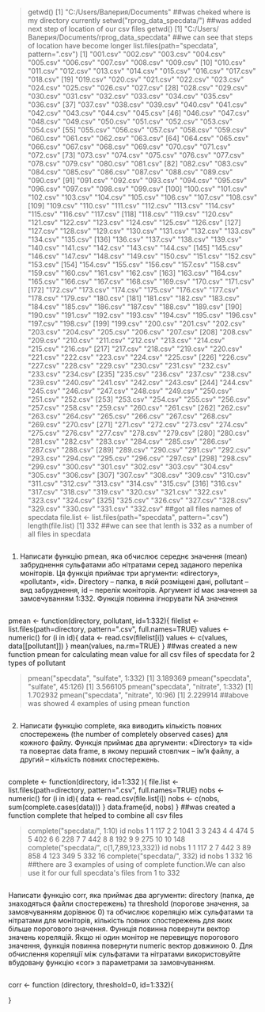 ```R
```
> getwd()
[1] "C:/Users/Валерия/Documents"
##was cheked where is my  directory currently
> setwd("rprog_data_specdata/")
##was added next step of location of our csv files
> getwd()
[1] "C:/Users/Валерия/Documents/rprog_data_specdata"
##we can see that steps of location have become longer
> list.files(path="specdata", pattern=".csv")
  [1] "001.csv" "002.csv" "003.csv" "004.csv" "005.csv" "006.csv" "007.csv" "008.csv" "009.csv"
 [10] "010.csv" "011.csv" "012.csv" "013.csv" "014.csv" "015.csv" "016.csv" "017.csv" "018.csv"
 [19] "019.csv" "020.csv" "021.csv" "022.csv" "023.csv" "024.csv" "025.csv" "026.csv" "027.csv"
 [28] "028.csv" "029.csv" "030.csv" "031.csv" "032.csv" "033.csv" "034.csv" "035.csv" "036.csv"
 [37] "037.csv" "038.csv" "039.csv" "040.csv" "041.csv" "042.csv" "043.csv" "044.csv" "045.csv"
 [46] "046.csv" "047.csv" "048.csv" "049.csv" "050.csv" "051.csv" "052.csv" "053.csv" "054.csv"
 [55] "055.csv" "056.csv" "057.csv" "058.csv" "059.csv" "060.csv" "061.csv" "062.csv" "063.csv"
 [64] "064.csv" "065.csv" "066.csv" "067.csv" "068.csv" "069.csv" "070.csv" "071.csv" "072.csv"
 [73] "073.csv" "074.csv" "075.csv" "076.csv" "077.csv" "078.csv" "079.csv" "080.csv" "081.csv"
 [82] "082.csv" "083.csv" "084.csv" "085.csv" "086.csv" "087.csv" "088.csv" "089.csv" "090.csv"
 [91] "091.csv" "092.csv" "093.csv" "094.csv" "095.csv" "096.csv" "097.csv" "098.csv" "099.csv"
[100] "100.csv" "101.csv" "102.csv" "103.csv" "104.csv" "105.csv" "106.csv" "107.csv" "108.csv"
[109] "109.csv" "110.csv" "111.csv" "112.csv" "113.csv" "114.csv" "115.csv" "116.csv" "117.csv"
[118] "118.csv" "119.csv" "120.csv" "121.csv" "122.csv" "123.csv" "124.csv" "125.csv" "126.csv"
[127] "127.csv" "128.csv" "129.csv" "130.csv" "131.csv" "132.csv" "133.csv" "134.csv" "135.csv"
[136] "136.csv" "137.csv" "138.csv" "139.csv" "140.csv" "141.csv" "142.csv" "143.csv" "144.csv"
[145] "145.csv" "146.csv" "147.csv" "148.csv" "149.csv" "150.csv" "151.csv" "152.csv" "153.csv"
[154] "154.csv" "155.csv" "156.csv" "157.csv" "158.csv" "159.csv" "160.csv" "161.csv" "162.csv"
[163] "163.csv" "164.csv" "165.csv" "166.csv" "167.csv" "168.csv" "169.csv" "170.csv" "171.csv"
[172] "172.csv" "173.csv" "174.csv" "175.csv" "176.csv" "177.csv" "178.csv" "179.csv" "180.csv"
[181] "181.csv" "182.csv" "183.csv" "184.csv" "185.csv" "186.csv" "187.csv" "188.csv" "189.csv"
[190] "190.csv" "191.csv" "192.csv" "193.csv" "194.csv" "195.csv" "196.csv" "197.csv" "198.csv"
[199] "199.csv" "200.csv" "201.csv" "202.csv" "203.csv" "204.csv" "205.csv" "206.csv" "207.csv"
[208] "208.csv" "209.csv" "210.csv" "211.csv" "212.csv" "213.csv" "214.csv" "215.csv" "216.csv"
[217] "217.csv" "218.csv" "219.csv" "220.csv" "221.csv" "222.csv" "223.csv" "224.csv" "225.csv"
[226] "226.csv" "227.csv" "228.csv" "229.csv" "230.csv" "231.csv" "232.csv" "233.csv" "234.csv"
[235] "235.csv" "236.csv" "237.csv" "238.csv" "239.csv" "240.csv" "241.csv" "242.csv" "243.csv"
[244] "244.csv" "245.csv" "246.csv" "247.csv" "248.csv" "249.csv" "250.csv" "251.csv" "252.csv"
[253] "253.csv" "254.csv" "255.csv" "256.csv" "257.csv" "258.csv" "259.csv" "260.csv" "261.csv"
[262] "262.csv" "263.csv" "264.csv" "265.csv" "266.csv" "267.csv" "268.csv" "269.csv" "270.csv"
[271] "271.csv" "272.csv" "273.csv" "274.csv" "275.csv" "276.csv" "277.csv" "278.csv" "279.csv"
[280] "280.csv" "281.csv" "282.csv" "283.csv" "284.csv" "285.csv" "286.csv" "287.csv" "288.csv"
[289] "289.csv" "290.csv" "291.csv" "292.csv" "293.csv" "294.csv" "295.csv" "296.csv" "297.csv"
[298] "298.csv" "299.csv" "300.csv" "301.csv" "302.csv" "303.csv" "304.csv" "305.csv" "306.csv"
[307] "307.csv" "308.csv" "309.csv" "310.csv" "311.csv" "312.csv" "313.csv" "314.csv" "315.csv"
[316] "316.csv" "317.csv" "318.csv" "319.csv" "320.csv" "321.csv" "322.csv" "323.csv" "324.csv"
[325] "325.csv" "326.csv" "327.csv" "328.csv" "329.csv" "330.csv" "331.csv" "332.csv"
##got all files names of specdata
> file.list <- list.files(path="specdata", pattern=".csv")
> length(file.list)
[1] 332
##we can see that lenth is 332 as a number of all files in specdata
```R
```
1. Написати функцію pmean, яка обчислює середнє значення (mean)
забруднення сульфатами або нітратами серед заданого переліка
моніторів. Ця функція приймає три аргументи: «directory», «pollutant»,
«id». Directory – папка, в якій розміщені дані, pollutant – вид забруднення,
id – перелік моніторів. Аргумент id має значення за замовчуванням 1:332.
Функція повинна ігнорувати NA значення
```R
```
pmean <- function(directory, pollutant, id=1:332){
     filelist <- list.files(path=directory, pattern=".csv", full.names=TRUE)
     values <- numeric()
     for (i in id){
     data <- read.csv(filelist[i])
     values <- c(values, data[[pollutant]])
     }
     mean(values, na.rm=TRUE)
}
##was created a new function pmean for calculating mean value for all csv files of specdata for 2 types of pollutant
> pmean("specdata", "sulfate", 1:332)
[1] 3.189369
> pmean("specdata", "sulfate", 45:126)
[1] 3.566105
> pmean("specdata", "nitrate", 1:332)
[1] 1.702932
> pmean("specdata", "nitrate", 10:96)
[1] 2.229914
##above was showed 4 examples of using pmean function
```R
```
2. Написати функцію complete, яка виводить кількість повних спостережень
(the number of completely observed cases) для кожного файлу. Функція
приймає два аргументи: «Directory» та «id» та повертає data frame, в
якому перший стовпчик – ім’я файлу, а другий – кількість повних
спостережень.
```R
```
complete <- function(directory, id=1:332 ){
   file.list <- list.files(path=directory, pattern=".csv", full.names=TRUE)
   nobs <- numeric()
   for (i in id){
   data <- read.csv(file.list[i])
   nobs <- c(nobs, sum(complete.cases(data)))
   }
   data.frame(id, nobs)
}
##was created a function complete that helped to combine all csv files
> complete("specdata/", 1:10)
     id nobs
1     1  117
2     2 1041
3     3  243
4     4  474
5     5  402
6     6  228
7     7  442
8     8  192
9     9  275
10   10  148
> complete("specdata/", c(1,7,89,123,332))
   id nobs
1   1  117
2   7  442
3  89  858
4 123  349
5 332   16
> complete("specdata/", 332)
   id nobs
1 332   16
##there are 3 examples of using of complete function.We can also use it for our full specdata's files from 1 to 332
```R
```
Написати функцію corr, яка приймає два аргументи: directory (папка, де
знаходяться файли спостережень) та threshold (порогове значення, за
замовчуванням дорівнює 0) та обчислює кореляцію між сульфатами та
нітратами для моніторів, кількість повних спостережень для яких більше
порогового значення. Функція повинна повернути вектор значень
кореляцій. Якщо ні один монітор не перевищує порогового значення,
функція повинна повернути numeric вектор довжиною 0. Для обчислення
кореляції між сульфатами та нітратами використовуйте вбудовану функцію 
«cor» з параметрами за замовчуванням.
```R
```
corr <- function (directory, threshold=0, id=1:332){

}


